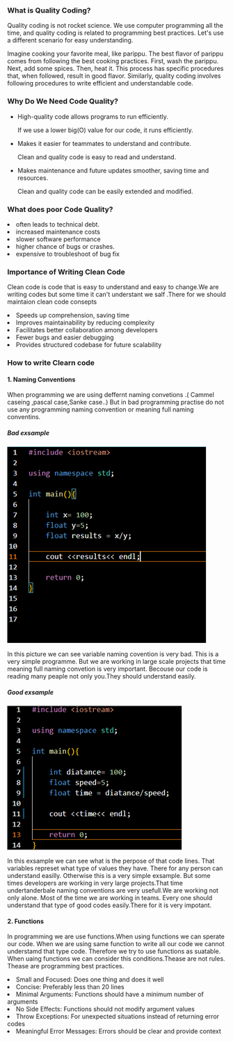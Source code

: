 <h3>What is Quality Coding?</h3>

<p>
  Quality coding is not rocket science. We use computer programming all the time, and quality coding is related to programming best practices. Let's use a different scenario for easy understanding.
</p>

<p>
  Imagine cooking your favorite meal, like parippu. The best flavor of parippu comes from following the best cooking practices. First, wash the parippu. Next, add some spices. Then, heat it. This process has specific procedures that, when followed, result in good flavor. Similarly, quality coding involves following procedures to write efficient and understandable code.
</p>

<h3>Why Do We Need Code Quality?</h3>

<ul>
  <li>High-quality code allows programs to run efficiently.
    <p>If we use a lower big(O) value for our code, it runs efficiently.</p>
  </li>
  <li>Makes it easier for teammates to understand and contribute.
    <p>Clean and quality code is easy to read and understand.</p>
  </li>
  <li>Makes maintenance and future updates smoother, saving time and resources.
    <p>Clean and quality code can be easily extended and modified.</p>
  </li>
</ul>

<h3>What does poor Code Quality?</h3>

<li>
often leads to technical debt.
</li>
<li>
increased maintenance costs
</li>
<li>
slower software performance
</li>
<li>
higher chance of bugs or crashes.
</li>
<li>
expensive to troubleshoot of bug fix
</li>

<h3>Importance of Writing
Clean Code</h3>

<p>Clean code is code that is easy to 
understand and easy to change.We are writing codes but some time it can't understant we salf .There for we should maintaion clean code consepts
</p>

<li>
Speeds up comprehension, saving time
</li>
<li>
Improves maintainability by reducing 
complexity
</li>
<li>
 Facilitates better collaboration among 
developers
</li>
<li>
Fewer bugs and easier debugging
</li>
<li>
Provides structured codebase for future 
scalability
</li>


<h3>How to write Clearn code</h3>

<h4>1. Naming Conventions</h4>

<p>When programming we are using deffernt naming convetions .( Cammel caseing ,pascal case,Sanke case..) But in bad programming practise do not use any programming naming convention or meaning full naming conventins.  </p>


<h5>Bad exsample</h5>

![Bad exsample](image.png)


<p>In this picture we can see variable naming covention is very bad. This is a very simple programme. But we are working in large scale projects that time meaning full naming convetion is very important. Becouse our code is reading many peaple not only you.They should understand easily.</p>

<h5>Good exsample</h5>

 ![Good exsample](image-1.png)

 <p>In this exsample we can see what is the perpose of that code lines. That variables represet what type of values they have. There for any person can understand easilly. Otherwise this is a very simple exsample. But some times developers are working in very large projects.That time undertanderbale naming conventions are very usefull.We are working not only alone. Most of the time we are working in teams. Every one should understand that type of good codes easily.There for it is very impotant.  </p>

 <h4>2. Functions </h4>

 <p>In programming we are use functions.When using functions we can sperate our code. When we are using same function to write all our code we cannot understamd that type code. Therefore we try to use functions as suatable. When uaing functions we can consider this conditions.Thease are not rules. Thease are programming best practices.</p>


 <li>
 Small and Focused: Does one thing and does it well
 </li>
 <li>
 Concise: Preferably less than 20 lines
 </li>
 <li>
  Minimal Arguments: Functions should have a minimum number of arguments
 </li>
 <li>
 No Side Effects: Functions should not modify argument values
 </li>
 <li>
Throw Exceptions: For unexpected situations instead of returning error codes
 </li>
 <li>
 Meaningful Error Messages: Errors should be clear and provide context
 </li>